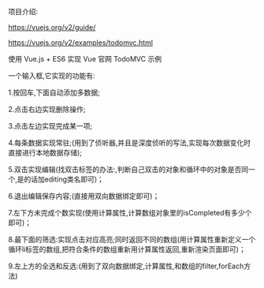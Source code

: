 项目介绍:

https://vuejs.org/v2/guide/

https://vuejs.org/v2/examples/todomvc.html

使用 Vue.js + ES6 实现 Vue 官网 TodoMVC 示例

一个输入框,它实现的功能有:

1.按回车,下面自动添加多数据;

2.点击右边实现删除操作;

3.点击左边实现完成某一项;

4.每条数据实现常驻;(用到了侦听器,并且是深度侦听的写法,实现每次数据变化时直接进行本地数据存储);

5.双击实现编辑(找双击标签的办法:,判断自己双击的对象和循环中的对象是否同一个,是的话加editing类名即可)；

6.退出编辑保存内容;(直接用双向数据绑定即可)；

7.左下方未完成个数实现(使用计算属性,计算数组对象里的isCompleted有多少个即可)；

8.最下面的筛选:实现点击对应高亮;同时返回不同的数组(用计算属性重新定义一个循环li标签的数组,把符合条件的数组重新用计算属性返回,重新渲染页面即可)；

9.左上方的全选和反选:(用到了双向数据绑定,计算属性,和数组的filter,forEach方法)
